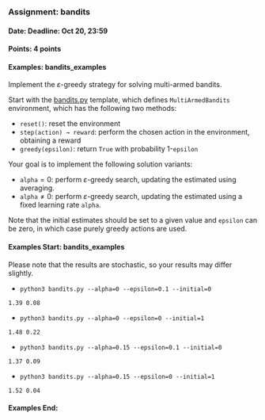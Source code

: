 ### Assignment: bandits
#### Date: Deadline: Oct 20, 23:59
#### Points: 4 points
#### Examples: bandits_examples

Implement the $ε$-greedy strategy for solving multi-armed bandits.

Start with the [bandits.py](https://github.com/ufal/npfl122/tree/past-2021/labs/01/bandits.py)
template, which defines `MultiArmedBandits` environment, which has the following
two methods:
- `reset()`: reset the environment
- `step(action) → reward`: perform the chosen action in the environment,
  obtaining a reward
- `greedy(epsilon)`: return `True` with probability 1-`epsilon`

Your goal is to implement the following solution variants:
- `alpha`$=0$: perform $ε$-greedy search, updating the estimated using
  averaging.
- `alpha`$≠0$: perform $ε$-greedy search, updating the estimated using
  a fixed learning rate `alpha`.

Note that the initial estimates should be set to a given value and `epsilon` can
be zero, in which case purely greedy actions are used.
#### Examples Start: bandits_examples
Please note that the results are stochastic, so your results may differ slightly.

- `python3 bandits.py --alpha=0 --epsilon=0.1 --initial=0`
```
1.39 0.08
```
- `python3 bandits.py --alpha=0 --epsilon=0 --initial=1`
```
1.48 0.22
```
- `python3 bandits.py --alpha=0.15 --epsilon=0.1 --initial=0`
```
1.37 0.09
```
- `python3 bandits.py --alpha=0.15 --epsilon=0 --initial=1`
```
1.52 0.04
```
#### Examples End:
